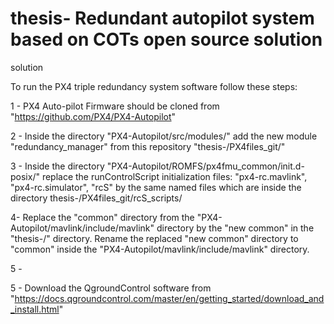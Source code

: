 # thesis- Redundant autopilot system based on COTs open source solution
solution

To run the PX4 triple redundancy system software follow these steps:


1 - PX4 Auto-pilot Firmware should be cloned from "https://github.com/PX4/PX4-Autopilot" 

2 - Inside the directory "PX4-Autopilot/src/modules/" add the new module "redundancy_manager" from this repository "thesis-/PX4files_git/"

3 - Inside the directory "PX4-Autopilot/ROMFS/px4fmu_common/init.d-posix/" replace the runControlScript initialization files: "px4-rc.mavlink", "px4-rc.simulator", "rcS" by the same named files which are inside the directory thesis-/PX4files_git/rcS_scripts/

4-  Replace the "common" directory from the "PX4-Autopilot/mavlink/include/mavlink" directory by the "new common" in the "thesis-/" directory. Rename the replaced "new common" directory to "common" inside the "PX4-Autopilot/mavlink/include/mavlink" directory.

5 -

5 - Download the QgroundControl software from "https://docs.qgroundcontrol.com/master/en/getting_started/download_and_install.html"
